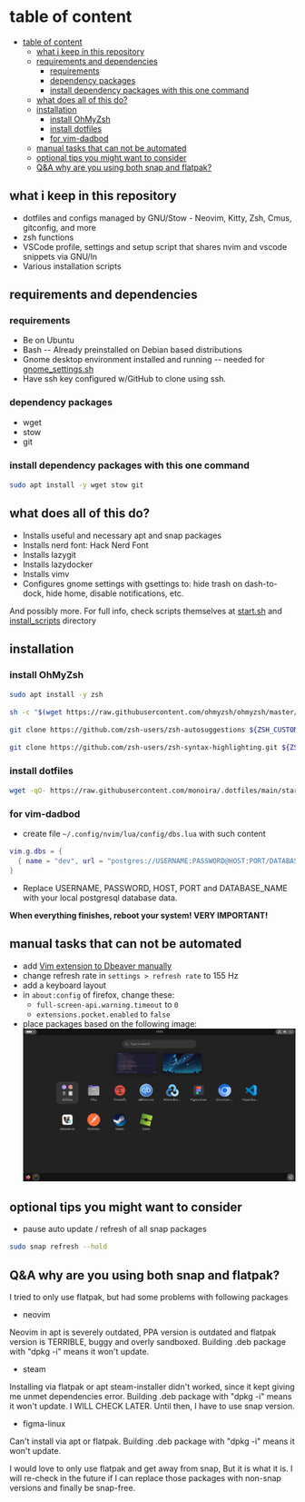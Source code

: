 # table of content

<!--toc:start-->

- [table of content](#table-of-content)
  - [what i keep in this repository](#what-i-keep-in-this-repository)
  - [requirements and dependencies](#requirements-and-dependencies)
    - [requirements](#requirements)
    - [dependency packages](#dependency-packages)
    - [install dependency packages with this one command](#install-dependency-packages-with-this-one-command)
  - [what does all of this do?](#what-does-all-of-this-do)
  - [installation](#installation)
    - [install OhMyZsh](#install-ohmyzsh)
    - [install dotfiles](#install-dotfiles)
    - [for vim-dadbod](#for-vim-dadbod)
  - [manual tasks that can not be automated](#manual-tasks-that-can-not-be-automated)
  - [optional tips you might want to consider](#optional-tips-you-might-want-to-consider)
  - [Q&A why are you using both snap and flatpak?](#qa-why-are-you-using-both-snap-and-flatpak)
  <!--toc:end-->

## what i keep in this repository

- dotfiles and configs managed by GNU/Stow - Neovim, Kitty, Zsh, Cmus, gitconfig,
  and more
- zsh functions
- VSCode profile, settings and
  setup script that shares nvim and vscode snippets via GNU/ln
- Various installation scripts

## requirements and dependencies

### requirements

- Be on Ubuntu
- Bash -- Already preinstalled on Debian based distributions
- Gnome desktop environment installed and
  running -- needed for [gnome_settings.sh](./install_scripts/gnome_settings.sh)
- Have ssh key configured w/GitHub to clone using ssh.

### dependency packages

- wget
- stow
- git

### install dependency packages with this one command

```bash
sudo apt install -y wget stow git
```

## what does all of this do?

- Installs useful and necessary apt and snap packages
- Installs nerd font: Hack Nerd Font
- Installs lazygit
- Installs lazydocker
- Installs vimv
- Configures gnome settings with gsettings to:
  hide trash on dash-to-dock, hide home, disable notifications, etc.

And possibly more.
For full info, check scripts themselves at
[start.sh](./start.sh)
and
[install_scripts](./install_scripts/) directory

## installation

### install OhMyZsh

```bash
sudo apt install -y zsh
```

```bash
sh -c "$(wget https://raw.githubusercontent.com/ohmyzsh/ohmyzsh/master/tools/install.sh -O -)"
```

```bash
git clone https://github.com/zsh-users/zsh-autosuggestions ${ZSH_CUSTOM:-~/.oh-my-zsh/custom}/plugins/zsh-autosuggestions
```

```bash
git clone https://github.com/zsh-users/zsh-syntax-highlighting.git ${ZSH_CUSTOM:-~/.oh-my-zsh/custom}/plugins/zsh-syntax-highlighting
```

### install dotfiles

```bash
wget -qO- https://raw.githubusercontent.com/monoira/.dotfiles/main/start.sh | bash
```

### for vim-dadbod

- create file `~/.config/nvim/lua/config/dbs.lua` with such content

```lua
vim.g.dbs = {
  { name = "dev", url = "postgres://USERNAME:PASSWORD@HOST:PORT/DATABASE_NAME" },
}
```

- Replace
  USERNAME, PASSWORD, HOST, PORT and DATABASE_NAME
  with your local postgresql database data.

**When everything finishes, reboot your system! VERY IMPORTANT!**

## manual tasks that can not be automated

- add [Vim extension to Dbeaver manually](https://www.youtube.com/watch?v=soznrFTtL2s)
- change refresh rate in `settings > refresh rate` to 155 Hz
- add a keyboard layout
- in `about:config` of firefox, change these:
  - `full-screen-api.warning.timeout` to `0`
  - `extensions.pocket.enabled` to `false`
- place packages based on the following image:
  ![Image of packages on Ubuntu](./docs/packages.png)

## optional tips you might want to consider

- pause auto update / refresh of all snap packages

```bash
sudo snap refresh --hold
```

## Q&A why are you using both snap and flatpak?

I tried to only use flatpak, but had some problems with following packages

- neovim

Neovim in apt is severely outdated, PPA version is outdated and
flatpak version is TERRIBLE, buggy and overly sandboxed.
Building .deb package with "dpkg -i" means it won't update.

- steam

Installing via flatpak or apt steam-installer didn't worked, since
it kept giving me unmet dependencies error.
Building .deb package with "dpkg -i" means it won't update.
I WILL CHECK LATER. Until then, I have to use snap version.

- figma-linux

Can't install via apt or flatpak.
Building .deb package with "dpkg -i" means it won't update.

I would love to only use flatpak and get away from snap,
But it is what it is.
I will re-check in the future if I can replace those packages
with non-snap versions and finally be snap-free.
